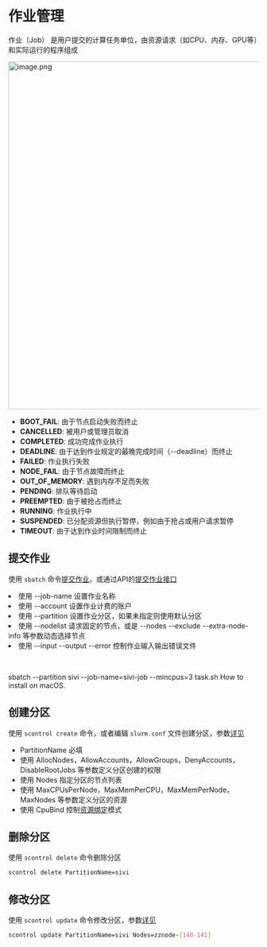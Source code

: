 # 作业管理

作业（Job） 是用户提交的计算任务单位，由资源请求（如CPU、内存、GPU等）和实际运行的程序组成

<img src="job-mgr-0.png" alt="image.png" width="700" />

- **BOOT_FAIL**: 由于节点启动失败而终止
- **CANCELLED**: 被用户或管理员取消
- **COMPLETED**: 成功完成作业执行
- **DEADLINE**: 由于达到作业规定的最晚完成时间（--deadline）而终止
- **FAILED**: 作业执行失败
- **NODE_FAIL**: 由于节点故障而终止
- **OUT_OF_MEMORY**: 遇到内存不足而失败
- **PENDING**: 排队等待启动
- **PREEMPTED**: 由于被抢占而终止
- **RUNNING**: 作业执行中
- **SUSPENDED**: 已分配资源但执行暂停，例如由于抢占或用户请求暂停
- **TIMEOUT**: 由于达到作业时间限制而终止

## 提交作业

使用 `sbatch` 命令<a href="sbatch.md">提交作业</a>，或通过API的<a href="api-submit-job.md">提交作业接口</a>

<?xml version="1.0" encoding="utf-8"?>

<tabs group="sbatch-job"> 
  <tab id="cmd" title="命令行" group-key="cmd"> 
    <list type="bullet"> 
      <li>使用 --job-name 设置作业名称</li>
      <li>使用 --account 设置作业计费的账户</li>
      <li>使用 --partition 设置作业分区，如果未指定则使用默认分区</li>
      <li>使用 --nodelist 请求固定的节点，或是 --nodes --exclude --extra-node-info 等参数动态选择节点</li>
      <li>使用 --input --output --error 控制作业输入输出错误文件</li>
    </list>
    <p><br/></p>
    <code-block lang="bash">
          sbatch --partition sivi --job-name=sivi-job --mincpus=3  task.sh
      </code-block>
  </tab>  
  <tab id="api" title="API" group-key="api">How to install on macOS.</tab> 
</tabs>


## 创建分区

使用 `scontrol create` 命令，或者编辑 `slurm.conf` 文件创建分区，参数<a href="scontrol.md#partitions-params">详见</a>

- PartitionName 必填
- 使用 AllocNodes，AllowAccounts，AllowGroups，DenyAccounts，DisableRootJobs 等参数定义分区创建的权限
- 使用 Nodes 指定分区的节点列表
- 使用 MaxCPUsPerNode，MaxMemPerCPU，MaxMemPerNode，MaxNodes 等参数定义分区的资源
- 使用 CpuBind 控制<a href="resource-binding.md">资源绑定</a>模式

## 删除分区

使用 `scontrol delete` 命令删除分区

```bash
scontrol delete PartitionName=sivi
```

## 修改分区

使用 `scontrol update` 命令修改分区，参数<a href="scontrol.md#partitions-params">详见</a>

```bash
scontrol update PartitionName=sivi Nodes=zznode-[140-141]
```